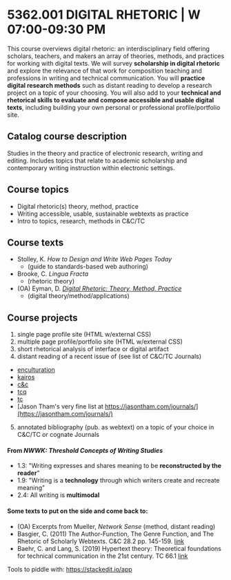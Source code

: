 # 5362.001 DIGITAL RHETORIC | W 07:00-09:30 PM

This course overviews digital rhetoric: an interdisciplinary field offering scholars, teachers, and makers an array of theories, methods, and practices for working with digital texts. We will survey **scholarship in digital rhetoric** and explore the relevance of that work for composition teaching and professions in writing and technical communication. You will **practice digital research methods** such as distant reading to develop a research project on a topic of your choosing. You will also add to your **technical and rhetorical skills to evaluate and compose accessible and usable digital texts**, including building your own personal or professional profile/portfolio site.

## Catalog course description
Studies in the theory and practice of electronic research, writing and editing. Includes topics that relate to academic scholarship and contemporary writing instruction within electronic settings.

## Course topics

- Digital rhetoric(s) theory, method, practice
- Writing accessible, usable, sustainable webtexts as practice
- Intro to topics, research, methods in C&C/TC

## Course texts

- Stolley, K. _How to Design and Write Web Pages Today_
  - (guide to standards-based web authoring)
- Brooke, C. _Lingua Fracta_
  - (rhetoric theory)
- (OA) Eyman, D. [_Digital Rhetoric: Theory, Method, Practice_](https://www.press.umich.edu/4536325/digital_rhetoric)
  - (digital theory/method/applications)

## Course projects

1. single page profile site (HTML w/external CSS)
2. multiple page profile/portfolio site (HTML w/external CSS)
3. short rhetorical analysis of interface or digital artifact
4. distant reading of a recent issue of (see list of C&C/TC Journals)
  - [enculturation](http://enculturation.net/)
  - [kairos](http://kairos.technorhetoric.net/)
  - [c&c](http://computersandcomposition.candcblog.org/)
  - [tcq](https://attw.org/publications/technical-communication-quarterly/)
  - [tc](https://www.stc.org/techcomm/)
  - [Jason Tham's very fine list at https://jasontham.com/journals/](https://jasontham.com/journals/)

5. annotated bibliography (pub. as webtext) on a topic of your choice in C&C/TC or cognate Journals

#### From _NWWK: Threshold Concepts of Writing Studies_
- 1.3: "Writing expresses and shares meaning to be **reconstructed by the reader**"
- 1.9: "Writing is a **technology** through which writers create and recreate meaning"
- 2.4: All writing is **multimodal**


#### Some texts to put on the side and come back to:

- (OA) Excerpts from Mueller, _Network Sense_ (method, distant reading)
- Basgier, C. (2011) The Author-Function, The Genre Function, and The Rhetoric of Scholarly Webtexts. C&C 28.2 pp. 145-159. [link](https://www.sciencedirect.com/science/article/pii/S8755461511000247)
- Baehr, C. and Lang, S. (2019) Hypertext theory: Theoretical foundations for technical communication in the 21st century. TC 66.1 [link](https://www.stc.org/techcomm/2019/02/04/hypertext-theory-theoretical-foundations-for-technical-communication-in-the-21st-century/)

Tools to piddle with:
https://stackedit.io/app

